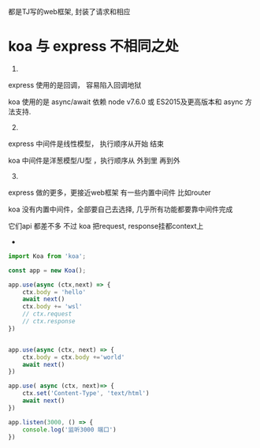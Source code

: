 
都是TJ写的web框架, 封装了请求和相应

# koa 与 express 不相同之处
1. 
express 使用的是回调， 容易陷入回调地狱

koa 使用的是 async/await 
依赖 node v7.6.0 或 ES2015及更高版本和 async 方法支持.

2. 
express 中间件是线性模型， 执行顺序从开始 结束

koa 中间件是洋葱模型/U型 ，执行顺序从 外到里 再到外  


3. 
express 做的更多，更接近web框架  有一些内置中间件 比如router

koa 没有内置中间件，全部要自己去选择, 几乎所有功能都要靠中间件完成


它们api 都差不多 不过 koa 把request, response挂都context上



- 

```js
import Koa from 'koa';

const app = new Koa();

app.use(async (ctx,next) => {
    ctx.body = 'hello'
    await next()
    ctx.body += 'wsl'
    // ctx.request
    // ctx.response
})


app.use(async (ctx, next) => {
    ctx.body = ctx.body +='world'
    await next()
})

app.use( async (ctx, next)=> {
    ctx.set('Content-Type', 'text/html')
    await next()
})

app.listen(3000, () => {
    console.log('监听3000 端口')
})



```



